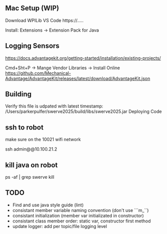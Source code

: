 

## Mac Setup (WIP)

Download WPILib VS Code https://.....

Install: Extensions -> Extension Pack for Java

## Logging Sensors
https://docs.advantagekit.org/getting-started/installation/existing-projects/

Cmd+Sht+P -> Mange Vendor Libraries -> Install Online
https://github.com/Mechanical-Advantage/AdvantageKit/releases/latest/download/AdvantageKit.json

## Building
Verify this file is udpated with latest timestamp:
 /Users/parkerpulfer/swerve2025/build/libs/swerve2025.jar
Deploying Code




## ssh to robot

make sure on the 10021 wifi network

ssh admin@@10.100.21.2
<no password>


## kill java on robot

ps -af | grep swerve
kill <pid>

## TODO
* Find and use java style guide (lint)
* consistant member variable naming convention (don't use ```m_``)
* consistant initialization (member var initializated in constructor)
* consistant class member order: static var, constructor first method
* update logger: add per topic/file logging level


